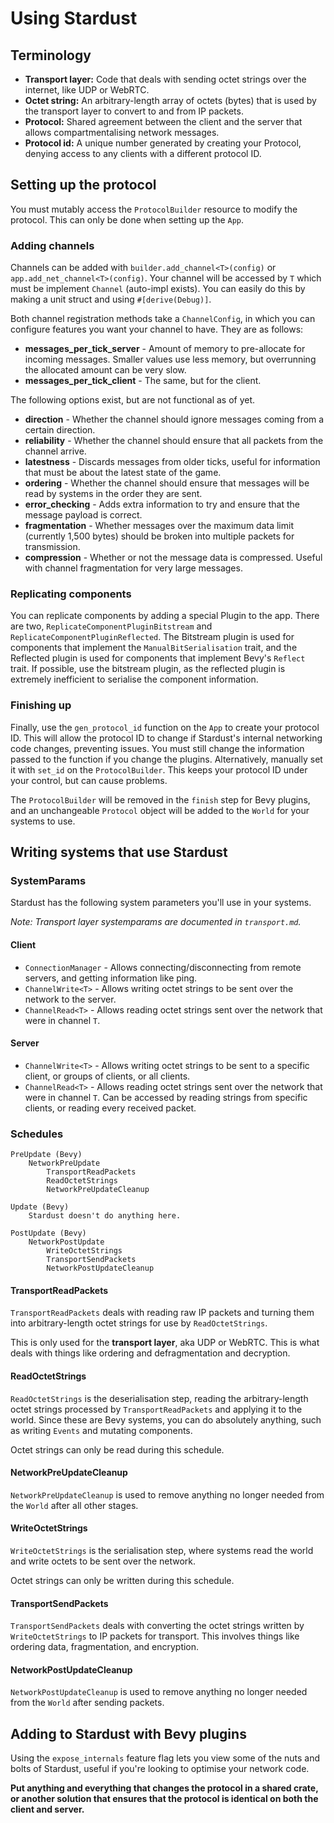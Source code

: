 # Using Stardust

## Terminology
- **Transport layer:** Code that deals with sending octet strings over the internet, like UDP or WebRTC.
- **Octet string:** An arbitrary-length array of octets (bytes) that is used by the transport layer to convert to and from IP packets.
- **Protocol:** Shared agreement between the client and the server that allows compartmentalising network messages.
- **Protocol id:** A unique number generated by creating your Protocol, denying access to any clients with a different protocol ID.

## Setting up the protocol
You must mutably access the `ProtocolBuilder` resource to modify the protocol. This can only be done when setting up the `App`.

### Adding channels
Channels can be added with `builder.add_channel<T>(config)` or `app.add_net_channel<T>(config)`. Your channel will be accessed by `T` which must be implement `Channel` (auto-impl exists). You can easily do this by making a unit struct and using `#[derive(Debug)]`.

Both channel registration methods take a `ChannelConfig`, in which you can configure features you want your channel to have. They are as follows:
- **messages_per_tick_server** - Amount of memory to pre-allocate for incoming messages. Smaller values use less memory, but overrunning the allocated amount can be very slow.
- **messages_per_tick_client** - The same, but for the client.

The following options exist, but are not functional as of yet.
- **direction** - Whether the channel should ignore messages coming from a certain direction.
- **reliability** - Whether the channel should ensure that all packets from the channel arrive.
- **latestness** - Discards messages from older ticks, useful for information that must be about the latest state of the game.
- **ordering** - Whether the channel should ensure that messages will be read by systems in the order they are sent.
- **error_checking** - Adds extra information to try and ensure that the message payload is correct.
- **fragmentation** - Whether messages over the maximum data limit (currently 1,500 bytes) should be broken into multiple packets for transmission.
- **compression** - Whether or not the message data is compressed. Useful with channel fragmentation for very large messages.

### Replicating components
You can replicate components by adding a special Plugin to the app. There are two, `ReplicateComponentPluginBitstream` and `ReplicateComponentPluginReflected`. The Bitstream plugin is used for components that implement the `ManualBitSerialisation` trait, and the Reflected plugin is used for components that implement Bevy's `Reflect` trait. If possible, use the bitstream plugin, as the reflected plugin is extremely inefficient to serialise the component information. 

### Finishing up
Finally, use the `gen_protocol_id` function on the `App` to create your protocol ID. This will allow the protocol ID to change if Stardust's internal networking code changes, preventing issues. You must still change the information passed to the function if you change the plugins.
Alternatively, manually set it with `set_id` on the `ProtocolBuilder`. This keeps your protocol ID under your control, but can cause problems.

The `ProtocolBuilder` will be removed in the `finish` step for Bevy plugins, and an unchangeable `Protocol` object will be added to the `World` for your systems to use.

## Writing systems that use Stardust
### SystemParams
Stardust has the following system parameters you'll use in your systems.

*Note: Transport layer systemparams are documented in `transport.md`.*

#### Client
- `ConnectionManager` - Allows connecting/disconnecting from remote servers, and getting information like ping.
- `ChannelWrite<T>` - Allows writing octet strings to be sent over the network to the server.
- `ChannelRead<T>` - Allows reading octet strings sent over the network that were in channel `T`.

#### Server
- `ChannelWrite<T>` - Allows writing octet strings to be sent to a specific client, or groups of clients, or all clients.
- `ChannelRead<T>` - Allows reading octet strings sent over the network that were in channel `T`. Can be accessed by reading strings from specific clients, or reading every received packet.

### Schedules
```
PreUpdate (Bevy)
    NetworkPreUpdate
        TransportReadPackets
        ReadOctetStrings
        NetworkPreUpdateCleanup

Update (Bevy)
    Stardust doesn't do anything here.

PostUpdate (Bevy)
    NetworkPostUpdate
        WriteOctetStrings
        TransportSendPackets
        NetworkPostUpdateCleanup
```

#### TransportReadPackets
`TransportReadPackets` deals with reading raw IP packets and turning them into arbitrary-length octet strings for use by `ReadOctetStrings`.

This is only used for the **transport layer**, aka UDP or WebRTC. This is what deals with things like ordering and defragmentation and decryption.

#### ReadOctetStrings
`ReadOctetStrings` is the deserialisation step, reading the arbitrary-length octet strings processed by `TransportReadPackets` and applying it to the world. Since these are Bevy systems, you can do absolutely anything, such as writing `Events` and mutating components.

Octet strings can only be read during this schedule.

#### NetworkPreUpdateCleanup
`NetworkPreUpdateCleanup` is used to remove anything no longer needed from the `World` after all other stages.

#### WriteOctetStrings
`WriteOctetStrings` is the serialisation step, where systems read the world and write octets to be sent over the network.

Octet strings can only be written during this schedule.

#### TransportSendPackets
`TransportSendPackets` deals with converting the octet strings written by `WriteOctetStrings` to IP packets for transport. This involves things like ordering data, fragmentation, and encryption.

#### NetworkPostUpdateCleanup
`NetworkPostUpdateCleanup` is used to remove anything no longer needed from the `World` after sending packets.

## Adding to Stardust with Bevy plugins
Using the `expose_internals` feature flag lets you view some of the nuts and bolts of Stardust, useful if you're looking to optimise your network code.

**Put anything and everything that changes the protocol in a shared crate, or another solution that ensures that the protocol is identical on both the client and server.**